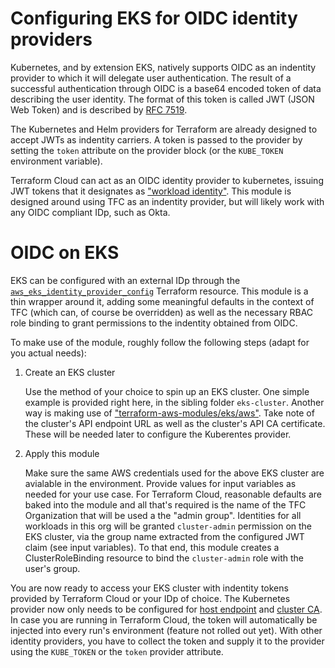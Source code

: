 # Configuring EKS for OIDC identity providers

Kubernetes, and by extension EKS, natively supports OIDC as an indentity provider to which it will delegate user authentication. The result of a successful authentication through OIDC is a base64 encoded token of data describing the user identity. The format of this token is called JWT (JSON Web Token) and is described by [RFC 7519](https://datatracker.ietf.org/doc/html/rfc7519).

The Kubernetes and Helm providers for Terraform are already designed to accept JWTs as indentity carriers. A token is passed to the provider by setting the `token` attribute on the provider block (or the `KUBE_TOKEN` environment variable).

Terraform Cloud can act as an OIDC identity provider to kubernetes, issuing JWT tokens that it designates as ["workload identity"](https://developer.hashicorp.com/terraform/cloud-docs/workspaces/dynamic-provider-credentials/workload-identity-tokens). This module is designed around using TFC as an indentity provider, but will likely work with  any OIDC compliant IDp, such as Okta.

# OIDC on EKS

EKS can be configured with an external IDp through the [`aws_eks_identity_provider_config`](https://registry.terraform.io/providers/hashicorp/aws/latest/docs/resources/eks_identity_provider_config) Terraform resource. This module is a thin wrapper around it, adding some meaningful defaults in the context of TFC (which can, of course be overridden) as well as the necessary RBAC role binding to grant permissions to the indentity obtained from OIDC.

To make use of the module, roughly follow the following steps (adapt for you actual needs):

1. Create an EKS cluster

   Use the method of your choice to spin up an EKS cluster. One simple example is provided right here, in the sibling folder `eks-cluster`. Another way is making use of ["terraform-aws-modules/eks/aws"](https://registry.terraform.io/modules/terraform-aws-modules/eks/aws/latest). Take note of the cluster's API endpoint URL as well as the cluster's API CA certificate. These will be needed later to configure the Kuberentes provider.

2. Apply this module

    Make sure the same AWS credentials used for the above EKS cluster are avialable in the environment. Provide values for input variables as needed for your use case. For Terraform Cloud, reasonable defaults are baked into the module and all that's required is the name of the TFC Organization that will be used a the "admin group". Identities for all workloads in this org will be granted `cluster-admin` permission on the EKS cluster, via the group name extracted from the configured JWT claim (see input variables). To that end, this module creates a ClusterRoleBinding resource to bind the `cluster-admin` role with the user's group.

You are now ready to access your EKS cluster with indentity tokens provided by Terraform Cloud or your IDp of choice. The Kubernetes provider now only needs to be configured for [host endpoint](https://registry.terraform.io/providers/hashicorp/kubernetes/latest/docs#host) and [cluster CA](https://registry.terraform.io/providers/hashicorp/kubernetes/latest/docs#cluster_ca_certificate). In case you are running in Terraform Cloud, the token will automatically be injected into every run's environment (feature not rolled out yet). With other identity providers, you have to collect the token and supply it to the provider using the `KUBE_TOKEN` or the `token` provider attribute.